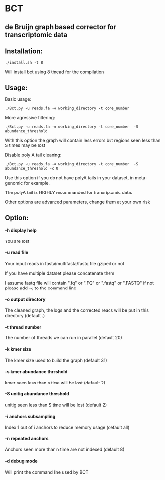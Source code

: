 # BCT
## de Bruijn graph based corrector for transcriptomic data

## Installation:
```./install.sh -t 8```

Will install bct using 8 thread for the compilation

## Usage:

Basic usage:

```./Bct.py -u reads.fa -o working_directory -t core_number ```

More agressive filtering:

```./Bct.py -u reads.fa -o working_directory -t core_number  -S abundance_threshold```

With this option the graph will contain less errors but regions seen less than S times may be lost

Disable poly A tail cleaning:

```./Bct.py -u reads.fa -o working_directory -t core_number  -S abundance_threshold -c 0```

Use this option if you do not have polyA tails in your dataset, in meta-genomic for example.

The polyA tail is HIGHLY recommanded for transriptomic data.

Other options are advanced parameters, change them at your own risk


## Option:

#### -h display help 
You are lost

#### -u read file 
Your input reads in fasta/multifasta/fastq file gziped or not

If you have multiple dataset please concatenate them

I assume fastq file will contain ".fq" or ".FQ" or ".fastq" or ".FASTQ" if not please add ```-q``` to the command line

#### -o output directory
The cleaned graph, the logs and the corrected reads will be put in this directory (default .)

#### -t thread number
The number of threads we can run in parallel (default 20)

#### -k kmer size
The kmer size used to build the graph (default 31)

#### -s kmer abundance threshold
kmer seen less than s time will be lost (default 2)

#### -S unitig abundance threshold
unitig seen less than S time will be lost (default 2)

#### -i anchors subsampling
 Index 1 out of i anchors to reduce memory usage (default all)
 
 #### -n repeated anchors
 Anchors seen more than n time are not indexed (default 8) 
 
 #### -d debug mode
 Will print the command line used by BCT
 
 
 


